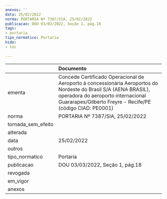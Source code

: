 ```yaml
---
anexos: ''
data: 25/02/2022
norma: PORTARIA Nº 7387/SIA, 25/02/2022
publicacao: DOU 03/03/2022, Seção 1, pág.18
tags:
- portaria
tipo_normatico: Portaria
hide: 
- toc 
 
---
```


|                    | Documento                                                                                                                                                                                                           |
|:-------------------|:--------------------------------------------------------------------------------------------------------------------------------------------------------------------------------------------------------------------|
| ementa             | Concede Certificado Operacional de Aeroporto à concessionária Aeroportos do Nordeste do Brasil S/A (AENA BRASIL), operadora do aeroporto internacional Guararapes/Gilberto Freyre - Recife/PE (código CIAD: PE0001) |
| norma              | PORTARIA Nº 7387/SIA, 25/02/2022                                                                                                                                                                                    |
| tornada_sem_efeito |                                                                                                                                                                                                                     |
| alterada           |                                                                                                                                                                                                                     |
| data               | 25/02/2022                                                                                                                                                                                                          |
| outros             |                                                                                                                                                                                                                     |
| tipo_normatico     | Portaria                                                                                                                                                                                                            |
| publicacao         | DOU 03/03/2022, Seção 1, pág.18                                                                                                                                                                                     |
| revogada           |                                                                                                                                                                                                                     |
| em_vigor           |                                                                                                                                                                                                                     |
| anexos             |                                                                                                                                                                                                                     |
